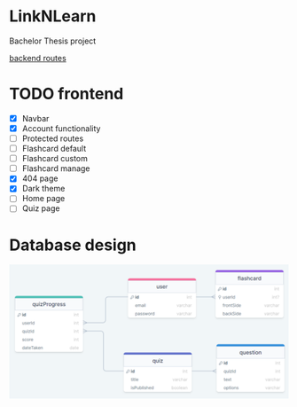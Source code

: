 # LinkNLearn

Bachelor Thesis project

[backend routes](./backend/README.md)

# TODO frontend

-   [x] Navbar
-   [x] Account functionality
-   [ ] Protected routes
-   [ ] Flashcard default
-   [ ] Flashcard custom
-   [ ] Flashcard manage
-   [x] 404 page
-   [x] Dark theme
-   [ ] Home page
-   [ ] Quiz page

# Database design

![Database design](backend/database%20design.png)
